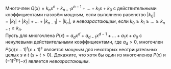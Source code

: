 Многочлен $Q(x) = k_n x^n + k_{n-1} x^{n-1} + \ldots + k_1 x + k_0$ с действительными коэффициентами назовём <i>мощным</i>, если выполнено равенство $|k_0| = |k_1| + |k_2| + \ldots + |k_{n-1}| + |k_n|$, и <i>невозрастающим</i>, если $k_0 \geq k_1 \geq \ldots \geq k_{n-1} \geq k_n$.
<br>
Пусть для многочлена $P(x) = a_d x^d + a_{d-1} x^{d-1} + \ldots + a_1 x + a_0$ с ненулевыми действительными коэффициентами, где $a_d > 0$, многочлен $P(x)(x-1)^t(x+1)^s$ является <i>мощным</i> для некоторых неотрицательных целых $s$ и $t$ ($s + t > 0$). Докажите, что хотя бы один из многочленов $P(x)$ и $(-1)^d P(-x)$ является <i>невозрастающим</i>.